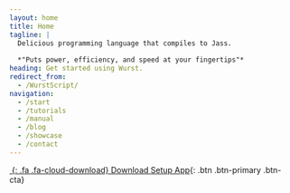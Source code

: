 ```yaml
---
layout: home
title: Home
tagline: |
  Delicious programming language that compiles to Jass.
  
  *"Puts power, efficiency, and speed at your fingertips"*
heading: Get started using Wurst.
redirect_from:
  - /WurstScript/
navigation:
  - /start
  - /tutorials
  - /manual
  - /blog
  - /showcase
  - /contact
---
```


<div class="cta-container">

[*&nbsp;*{: .fa .fa-cloud-download} Download Setup App](http://peeeq.de/hudson/job/Wurst/lastSuccessfulBuild/artifact/downloads/WurstSetup.jar){: .btn .btn-primary .btn-cta}

</div>
